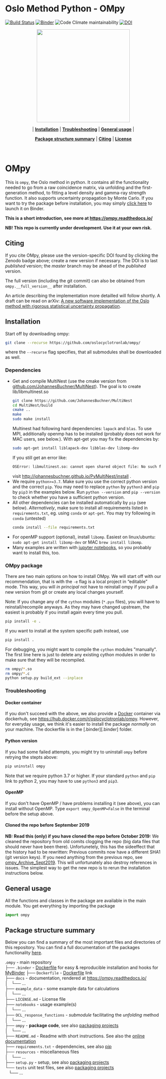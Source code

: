 # Oslo Method Python - OMpy
[![Build Status](https://img.shields.io/travis/oslocyclotronlab/ompy/master?label=build%20%28master%29)](https://travis-ci.org/oslocyclotronlab/ompy)
[![Binder](https://mybinder.org/badge_logo.svg)](https://mybinder.org/v2/gh/oslocyclotronlab/ompy/master?filepath=ompy%2Fnotebooks%2Fgetting_started.ipynb)
![Code Climate maintainability](https://img.shields.io/codeclimate/maintainability/oslocyclotronlab/ompy?style=flat-square)
[![DOI](https://zenodo.org/badge/141709973.svg)](https://zenodo.org/badge/latestdoi/141709973)
<div style="text-align:center"><img height="300px" align="center" src="resources/demo.png?raw=true"></div>

<p align="center">
|
<b><a href="#installation">Installation</a></b>
|
<b><a href="#troubleshooting">Troubleshooting</a></b>
|
<b><a href="#general-usage">General usage</a></b>
|
</p>

<p align="center">
<b><a href="#package-structure-summary">Package structure summary</a></b>
|
<b><a href="#citing">Citing</a></b>
|
<b><a href="LICENSE.md">License</a></b>
</p>
<br>

# OMpy

This is `ompy`, the Oslo method in python. It contains all the functionality needed to go from a raw coincidence matrix, via unfolding and the first-generation method, to fitting a level density and gamma-ray strength function. It also supports uncertainty propagation by Monte Carlo.
If you want to try the package before installation, you may simply [click here](https://mybinder.org/v2/gh/oslocyclotronlab/ompy/master?filepath=ompy%2Fnotebooks%2Fgetting_started.ipynb) to launch it on Binder.

**This is a short introduction, see more at https://ompy.readthedocs.io/**

**NB! This repo is currently under development. Use it at your own risk.**

## Citing
If you cite OMpy, please use the version-specific DOI found by clicking the Zenodo badge above; create a new version if necessary. The DOI is to last *published* version; the *master* branch may be ahead of the *published* version.

The full version (including the git commit) can also be obtained from `ompy.__full_version__` after installation.

An article describing the implementation more detailled will follow shortly. A draft can be read on arXiv: [A new software implementation of the Oslo method with rigorous statistical uncertainty propagation](https://arxiv.org/abs/1904.13248).


## Installation
Start off by downloading ompy:
``` bash
git clone --recurse https://github.com/oslocyclotronlab/ompy/
```
where the `--recurse` flag specifies, that all submodules shall be downloaded as well.

### Dependencies
 - Get and compile MultiNest (use the cmake version from [github.com/JohannesBuchner/MultiNest](https://github.com/JohannesBuchner/MultiNest)). The goal is to create lib/libmultinest.so
    ``` bash
    git clone https://github.com/JohannesBuchner/MultiNest
    cd MultiNest/build
    cmake ..
    make
    sudo make install
    ```
    Multinest had following hard dependencies: `lapack` and `blas`. To use MPI, additionally openmp has to be installed (probably does not work for MAC users, see below.). With apt-get you may fix the dependencies by:
    ```bash
    sudo apt-get install liblapack-dev libblas-dev libomp-dev
    ```
    If you still get an error like:
    ``` bash
    OSError: libmultinest.so: cannot open shared object file: No such file or directory
    ```
    visit http://johannesbuchner.github.io/PyMultiNest/install .
 - We require `python>=3.7`. Make sure you use the correct python version and the correct `pip`.
   You may need to replace `python` by `python3` and `pip` by `pip3` in the examples below. Run
   `python --version` and `pip --version` to check whether you have a sufficient python version.
 - All other dependencies can be installed automatically by `pip` (see below). *Alternatively*,
   make sure to install all requirements listed in `requirements.txt`, eg. using `conda` or `apt-get`. 
   You may try following in `conda` (untested)
    ``` bash
   conda install --file requirements.txt
   ```
 - For openMP support (optional), install `libomp`. Easiest on linux/ubuntu: `sudo apt-get install libomp-dev` or MAC `brew install libomp`.
 - Many examples are written with [jupyter notebooks](https://jupyter.org/install), so you probably want to install this, too.

### OMpy package

There are two main options on how to install OMpy. We will start off with our recommendation, that is with the `-e` flag is a local project in “editable” mode. This way, you will *in principal* not have to reinstall ompy if you pull a new version from git or create any local changes yourself.

Note: If you change any of the `cython` modules (`*.pyx` files), you will have to reinstall/recompile anyways. As they may have changed upstream, the easiest is probably if you install again every time you pull.
```bash
pip install -e .
```

If you want to install at the system specific path instead, use
```bash
pip install .
```

For debugging, you might want to compile the `cython` modules "manually". The first line here is just to delete any existing cython modules in order to make sure that they will be recompiled.
```bash
rm ompy/*.so
rm ompy/*.c
python setup.py build_ext --inplace
```

### Troubleshooting
#### Docker container
If you don't succeed with the above, we also provide a [Docker](https://www.docker.com/get-started) container via dockerhub, see https://hub.docker.com/r/oslocyclotronlab/ompy. However, for everyday usage, we think it's easier to install the package *normally* on your machine. The dockerfile is in the [.binder][.binder] folder.

#### Python version
If you had some failed attempts, you might try to uninstall `ompy` before retrying the stepts above:
```bash
pip uninstall ompy
```
Note that we require python 3.7 or higher. If your standard `python` and `pip` link to python 2, you may have to use `python3` and `pip3`.

#### OpenMP
If you don't have OpenMP / have problems installing it (see above), you can install without OpenMP. Type `export ompy_OpenMP=False` in the terminal before the setup above.

#### Cloned the repo before September 2019
**NB: Read this (only) if you have cloned the repo before October 2019:**
We cleaned the repository from old comits clogging the repo (big data files that should never have been there). Unfortunetely, this has the sideeffect that the history had to be rewritten: Previous commits now have a different SHA1 (git version keys). If you need anything from the previous repo, see [ompy_Archive_Sept2019](https://github.com/oslocyclotronlab/ompy_Archive_Sept2019). This will unfortunately also destroy references in issues.
The simplest way to get the new repo is to rerun the installation instructions below.

## General usage
All the functions and classes in the package are available in the main module. You get everything by importing the package

```py
import ompy
```
## Package structure summary

Below you can find a summary of the most important files and directories of this repository. You can find a full documentation of the packages functionality [here](https://ompy.readthedocs.io/en/latest/API/index.html).  

.`ompy` - main repository    
├── `.binder` - [Dockerfile](https://docs.docker.com/engine/reference/builder/) for easy & reproducible installation and hooks for [MyBinder](https://mybinder.org/) 
├── `Dockerfile` - [Dockerfile](https://docs.docker.com/engine/reference/builder/) link   
├── `docs` - documentation, rendered at https://ompy.readthedocs.io/  
│   └── ...    
├── `example_data` - some example data for calculations  
│   └── ...      
├── `LICENSE.md` - License file  
├── `notebooks` - usage example(s)  
│   └── ...  
├── `OCL_response_functions` - *submodule* facilitating the *unfolding* method   
│   └── ...    
├── `ompy` - **package code**, see also [packaging projects](https://packaging.python.org/tutorials/packaging-projects/)  
│   └── ...    
├── `README.md` - Readme with short instructions. See also the [online documentation](https://ompy.readthedocs.io/)  
├── `requirements.txt` - dependencies, see also [pip](https://pip.pypa.io/en/stable/user_guide/#requirements-files)  
├── `resources` - miscellaneous files  
│   └── ...    
├── `setup.py` - setup, see also [packaging projects](https://packaging.python.org/tutorials/packaging-projects/)  
└── `tests` unit test files, see also [packaging projects](https://packaging.python.org/tutorials/packaging-projects/)  
    └── ...    
    
